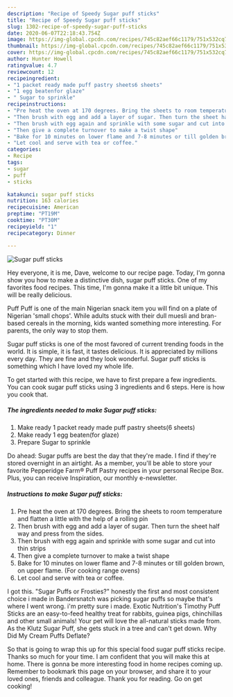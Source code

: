 ```yaml
---
description: "Recipe of Speedy Sugar puff sticks"
title: "Recipe of Speedy Sugar puff sticks"
slug: 1302-recipe-of-speedy-sugar-puff-sticks
date: 2020-06-07T22:18:43.754Z
image: https://img-global.cpcdn.com/recipes/745c82aef66c1179/751x532cq70/sugar-puff-sticks-recipe-main-photo.jpg
thumbnail: https://img-global.cpcdn.com/recipes/745c82aef66c1179/751x532cq70/sugar-puff-sticks-recipe-main-photo.jpg
cover: https://img-global.cpcdn.com/recipes/745c82aef66c1179/751x532cq70/sugar-puff-sticks-recipe-main-photo.jpg
author: Hunter Howell
ratingvalue: 4.7
reviewcount: 12
recipeingredient:
- "1 packet ready made puff pastry sheets6 sheets"
- "1 egg beatenfor glaze"
- " Sugar to sprinkle"
recipeinstructions:
- "Pre heat the oven at 170 degrees. Bring the sheets to room temperature and flatten a little with the help of a rolling pin"
- "Then brush with egg and add a layer of sugar. Then turn the sheet half way and press from the sides."
- "Then brush with egg again and sprinkle with some sugar and cut into thin strips"
- "Then give a complete turnover to make a twist shape"
- "Bake for 10 minutes on lower flame and 7-8 minutes or till golden brown, on upper flame. (For cooking range ovens)"
- "Let cool and serve with tea or coffee."
categories:
- Recipe
tags:
- sugar
- puff
- sticks

katakunci: sugar puff sticks 
nutrition: 163 calories
recipecuisine: American
preptime: "PT19M"
cooktime: "PT30M"
recipeyield: "1"
recipecategory: Dinner

---
```



![Sugar puff sticks](https://img-global.cpcdn.com/recipes/745c82aef66c1179/751x532cq70/sugar-puff-sticks-recipe-main-photo.jpg)

Hey everyone, it is me, Dave, welcome to our recipe page. Today, I'm gonna show you how to make a distinctive dish, sugar puff sticks. One of my favorites food recipes. This time, I'm gonna make it a little bit unique. This will be really delicious.

Puff Puff is one of the main Nigerian snack item you will find on a plate of Nigerian &#39;small chops&#39;. While adults stuck with their dull muesli and bran-based cereals in the morning, kids wanted something more interesting. For parents, the only way to stop them.

Sugar puff sticks is one of the most favored of current trending foods in the world. It is simple, it is fast, it tastes delicious. It is appreciated by millions every day. They are fine and they look wonderful. Sugar puff sticks is something which I have loved my whole life.


To get started with this recipe, we have to first prepare a few ingredients. You can cook sugar puff sticks using 3 ingredients and 6 steps. Here is how you cook that.

<!--inarticleads1-->

##### The ingredients needed to make Sugar puff sticks:

1. Make ready 1 packet ready made puff pastry sheets(6 sheets)
1. Make ready 1 egg beaten(for glaze)
1. Prepare  Sugar to sprinkle


Do ahead: Sugar puffs are best the day that they&#39;re made. I find if they&#39;re stored overnight in an airtight. As a member, you&#39;ll be able to store your favorite Pepperidge Farm® Puff Pastry recipes in your personal Recipe Box. Plus, you can receive Inspiration, our monthly e-newsletter. 

<!--inarticleads2-->

##### Instructions to make Sugar puff sticks:

1. Pre heat the oven at 170 degrees. Bring the sheets to room temperature and flatten a little with the help of a rolling pin
1. Then brush with egg and add a layer of sugar. Then turn the sheet half way and press from the sides.
1. Then brush with egg again and sprinkle with some sugar and cut into thin strips
1. Then give a complete turnover to make a twist shape
1. Bake for 10 minutes on lower flame and 7-8 minutes or till golden brown, on upper flame. (For cooking range ovens)
1. Let cool and serve with tea or coffee.


I got this. &#34;Sugar Puffs or Frosties?&#34; honestly the first and most consistent choice i made in Bandersnatch was picking sugar puffs so maybe that&#39;s where I went wrong. i&#39;m pretty sure i made. Exotic Nutrition&#39;s Timothy Puff Sticks are an easy-to-feed healthy treat for rabbits, guinea pigs, chinchillas and other small animals! Your pet will love the all-natural sticks made from. As the Klutz Sugar Puff, she gets stuck in a tree and can&#39;t get down. Why Did My Cream Puffs Deflate? 

So that is going to wrap this up for this special food sugar puff sticks recipe. Thanks so much for your time. I am confident that you will make this at home. There is gonna be more interesting food in home recipes coming up. Remember to bookmark this page on your browser, and share it to your loved ones, friends and colleague. Thank you for reading. Go on get cooking!
